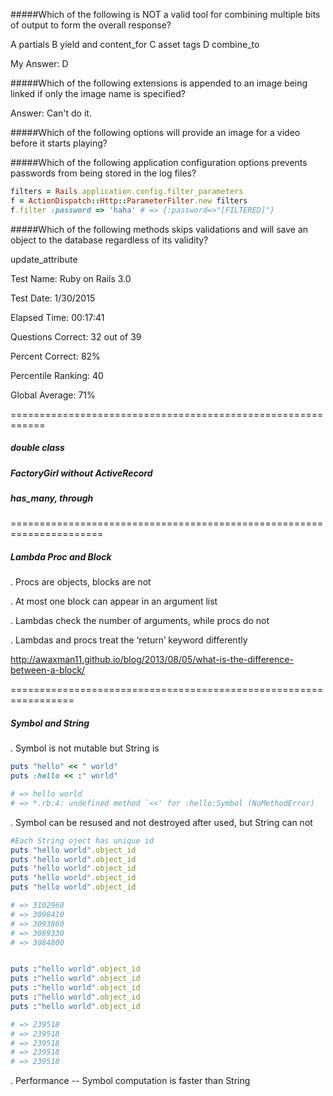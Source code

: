 #####Which of the following is NOT a valid tool for combining multiple bits of output to form the overall response?

A		partials
B		yield and content_for
C		asset tags
D		combine_to

My Answer: D


#####Which of the following extensions is appended to an image being linked if only the image name is specified?

Answer: Can't do it.



#####Which of the following options will provide an image for a video before it starts playing?



#####Which of the following application configuration options prevents passwords from being stored in the log files?

```ruby
filters = Rails.application.config.filter_parameters
f = ActionDispatch::Http::ParameterFilter.new filters
f.filter :password => 'haha' # => {:password=>"[FILTERED]"}
```

#####Which of the following methods skips validations and will save an object to the database regardless of its validity?

update_attribute


Test Name:	Ruby on Rails 3.0

Test Date:	1/30/2015

Elapsed Time:	00:17:41

Questions Correct:	32 out of 39

Percent Correct:	82%

Percentile Ranking:	40

Global Average:	71%



============================================================

##### double class

#####  FactoryGirl without ActiveRecord

##### has_many, through

======================================================================

##### Lambda Proc and Block

. Procs are objects, blocks are not

. At most one block can appear in an argument list

. Lambdas check the number of arguments, while procs do not

. Lambdas and procs treat the ‘return’ keyword differently

http://awaxman11.github.io/blog/2013/08/05/what-is-the-difference-between-a-block/

=================================================================

##### Symbol and String

. Symbol is not mutable but String is

```ruby
puts "hello" << " world"
puts :hello << :" world"

# => hello world
# => *.rb:4: undefined method `<<' for :hello:Symbol (NoMethodError)
```
. Symbol can be resused and not destroyed after used, but String can not

```ruby
#Each String oject has unique id
puts "hello world".object_id
puts "hello world".object_id
puts "hello world".object_id
puts "hello world".object_id
puts "hello world".object_id

# => 3102960
# => 3098410
# => 3093860
# => 3089330
# => 3084800


puts :"hello world".object_id
puts :"hello world".object_id
puts :"hello world".object_id
puts :"hello world".object_id
puts :"hello world".object_id

# => 239518
# => 239518
# => 239518
# => 239518
# => 239518
```

. Performance -- Symbol computation is faster than String

